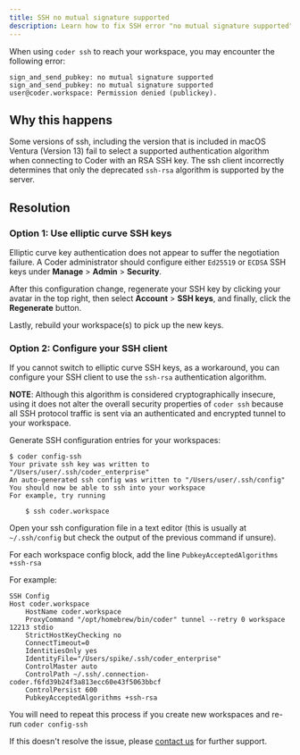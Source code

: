```yaml
---
title: SSH no mutual signature supported
description: Learn how to fix SSH error "no mutual signature supported"
---
```


When using `coder ssh` to reach your workspace, you may encounter the following
error:

```console
sign_and_send_pubkey: no mutual signature supported
sign_and_send_pubkey: no mutual signature supported
user@coder.workspace: Permission denied (publickey).
```

## Why this happens

Some versions of ssh, including the version that is included in macOS Ventura
(Version 13) fail to select a supported authentication algorithm when connecting
to Coder with an RSA SSH key.  The ssh client incorrectly determines that only
the deprecated `ssh-rsa` algorithm is supported by the server.

## Resolution

### Option 1: Use elliptic curve SSH keys

Elliptic curve key authentication does not appear to suffer the negotiation
failure.  A Coder administrator should configure either `Ed25519` or `ECDSA` SSH
keys under **Manage** > **Admin** > **Security**.

After this configuration change, regenerate your SSH key by clicking your avatar
in the top right, then select **Account** > **SSH keys**, and finally, click the
**Regenerate** button.

Lastly, rebuild your workspace(s) to pick up the new keys.

### Option 2: Configure your SSH client

If you cannot switch to elliptic curve SSH keys, as a workaround, you can
configure your SSH client to use the `ssh-rsa` authentication algorithm.

**NOTE**: Although this algorithm is considered cryptographically insecure,
using it does not alter the overall security properties of `coder ssh` because
all SSH protocol traffic is sent via an authenticated and encrypted tunnel to
your workspace.

Generate SSH configuration entries for your workspaces:

```console
$ coder config-ssh
Your private ssh key was written to "/Users/user/.ssh/coder_enterprise"
An auto-generated ssh config was written to "/Users/user/.ssh/config"
You should now be able to ssh into your workspace
For example, try running

    $ ssh coder.workspace
```

Open your ssh configuration file in a text editor (this is usually at
`~/.ssh/config` but check the output of the previous command if unsure).

For each workspace config block, add the line
`PubkeyAcceptedAlgorithms +ssh-rsa`

For example:

```
SSH Config
Host coder.workspace
    HostName coder.workspace
    ProxyCommand "/opt/homebrew/bin/coder" tunnel --retry 0 workspace 12213 stdio
    StrictHostKeyChecking no
    ConnectTimeout=0
    IdentitiesOnly yes
    IdentityFile="/Users/spike/.ssh/coder_enterprise"
    ControlMaster auto
    ControlPath ~/.ssh/.connection-coder.f6fd39b24f3a813ecc60e43f5063bbcf
    ControlPersist 600
    PubkeyAcceptedAlgorithms +ssh-rsa
```

You will need to repeat this process if you create new workspaces and re-run
`coder config-ssh`

If this doesn't resolve the issue, please
[contact us](https://coder.com/contact) for further support.
